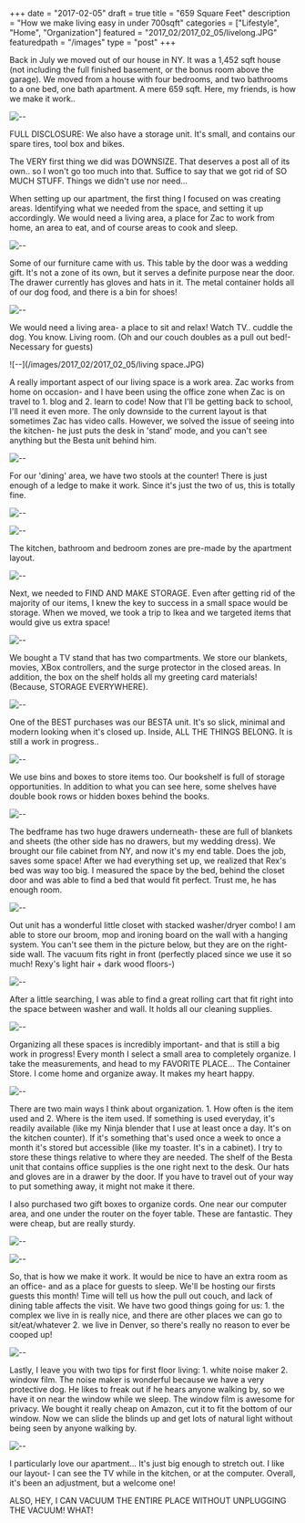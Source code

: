 +++
date = "2017-02-05"
draft = true
title = "659 Square Feet"
description = "How we make living easy in under 700sqft"
categories = ["Lifestyle", "Home", "Organization"]
featured = "2017_02/2017_02_05/livelong.JPG"
featuredpath = "/images"
type = "post"
+++

Back in July we moved out of our house in NY. It was a 1,452 sqft house (not including the full finished basement, or the bonus room above the garage). We moved from a house with four bedrooms, and two bathrooms to a one bed, one bath apartment. A mere 659 sqft. Here, my friends, is how we make it work..

![--](/images/2017_02/2017_02_05/title.JPG)

FULL DISCLOSURE: We also have a storage unit. It's small, and contains our spare tires, tool box and bikes.

The VERY first thing we did was DOWNSIZE. That deserves a post all of its own.. so I won't go too much into that. Suffice to say that we got rid of SO MUCH STUFF. Things we didn't use nor need...

When setting up our apartment, the first thing I focused on was creating areas. Identifying what we needed from the space, and setting it up accordingly. We would need a living area, a place for Zac to work from home, an area to eat, and of course areas to cook and sleep.

![--](/images/2017_02/2017_02_05/Zones-01.JPG)

Some of our furniture came with us. This table by the door was a wedding gift. It's not a zone of its own, but it serves a definite purpose near the door. The drawer currently has gloves and hats in it. The metal container holds all of our dog food, and there is a bin for shoes!

![--](/images/2017_02/2017_02_05/foyer.JPG)

We would need a living area- a place to sit and relax! Watch TV.. cuddle the dog. You know. Living room.
(Oh and our couch doubles as a pull out bed!- Necessary for guests)

![--](/images/2017_02/2017_02_05/living space.JPG)

A really important aspect of our living space is a  work area. Zac works from home on occasion- and I have been using the office zone when Zac is on travel to 1. blog and 2. learn to code! Now that I'll be getting back to school, I'll need it even more. The only downside to the current layout is that sometimes Zac has video calls. However, we solved the issue of seeing into the kitchen- he just puts the desk in 'stand' mode, and you can't see anything but the Besta unit behind him.

![--](/images/2017_02/2017_02_05/office.JPG)

For our 'dining' area, we have two stools at the counter! There is just enough of  a ledge to make it work. Since it's just the two of us, this is totally fine.

![--](/images/2017_02/2017_02_05/dining.JPG)

![--](/images/2017_02/2017_02_05/dining2.JPG)

The kitchen, bathroom and bedroom zones are pre-made by the apartment layout.

![--](/images/2017_02/2017_02_05/kitchen.JPG)

Next, we needed to FIND AND MAKE STORAGE. Even after getting rid of the majority of our items, I knew the key to success in a small space would be storage. When we moved, we took a trip to Ikea and we targeted items that would give us extra space!

![--](/images/2017_02/2017_02_05/storage-01.JPG)

We bought a TV stand that has two compartments. We store our blankets, movies, XBox controllers, and the surge protector in the closed areas. In addition, the box on the shelf holds all my greeting card materials! (Because, STORAGE EVERYWHERE).

![--](/images/2017_02/2017_02_05/tvstand-01.JPG)

One of the BEST purchases was our BESTA unit. It's so slick, minimal and modern looking when it's closed up. Inside, ALL THE THINGS BELONG. It is still a work in progress..

![--](/images/2017_02/2017_02_05/Storage.JPG)

We use bins and boxes to store items too. Our bookshelf is full of storage opportunities. In addition to what you can see here, some shelves have double book rows or hidden boxes behind the books.

![--](/images/2017_02/2017_02_05/bookshelf-01.JPG)

The bedframe has two huge drawers underneath- these are full of blankets and sheets (the other side has no drawers, but my wedding dress). We brought our file cabinet from NY, and now it's my end table. Does the job, saves some space! After we had everything set up, we realized that Rex's bed was way too big. I measured the space by the bed, behind the closet door and was able to find a bed that would fit perfect. Trust me, he has enough room.

![--](/images/2017_02/2017_02_05/bedstore.JPG)

Out unit has a wonderful little closet with stacked washer/dryer combo! I am able to store our broom, mop and ironing board on the wall with a hanging system. You can't see them in the picture below, but they are on the right-side wall. The vacuum fits right in front (perfectly placed since we use it so much! Rexy's light hair + dark wood floors-)

![--](/images/2017_02/2017_02_05/washer.JPG)

After a little searching, I was able to find a great rolling cart that fit right into the space between washer and wall. It holds all our cleaning supplies.

![--](/images/2017_02/2017_02_05/cleaning.JPG)

Organizing all these spaces is incredibly important- and that is still a big work in progress! Every month I select a small area to completely organize. I take the measurements, and head to my FAVORITE PLACE... The Container Store. I come home and organize away. It makes my heart happy.

![--](/images/2017_02/2017_02_05/organize-01.JPG)

There are two main ways I think about organization. 1. How often is the item used and 2. Where is the item used. If something is used everyday, it's readily available (like my Ninja blender that I use at least once a day. It's on the kitchen counter). If it's something that's used once a week to once a month it's stored but accessible (like my toaster. It's in a cabinet). I try to store these things relative to where they are needed. The shelf of the Besta unit that contains office supplies is the one right next to the desk. Our hats and gloves are in a drawer by the door. If you have to travel out of your way to put something away, it might not make it there.

I also purchased two gift boxes to organize cords. One near our computer area, and one under the router on the foyer table. These are fantastic. They were cheap, but are really sturdy.

![--](/images/2017_02/2017_02_05/cords.JPG)

![--](/images/2017_02/2017_02_05/router.JPG)

So, that is how we make it work. It would be nice to have an extra room as an office- and as a place for guests to sleep. We'll be hosting our firsts guests this month! Time will tell us how the pull out couch, and lack of dining table affects the visit. We have two good things going for us: 1. the complex we live in is really nice, and there are other places we can go to sit/eat/whatever 2. we live in Denver, so there's really no reason to ever be cooped up!

![--](/images/2017_02/2017_02_05/smell.JPG)

Lastly, I leave you with two tips for first floor living: 1. white noise maker 2. window film. The noise maker is wonderful because we have a very protective dog. He likes to freak out if he hears anyone walking by, so we have it on near the window while we sleep. The window film is awesome for privacy. We bought it really cheap on Amazon, cut it to fit the bottom of our window. Now we can slide the blinds up and get lots of natural light without being seen by anyone walking by.

![--](/images/2017_02/2017_02_05/livelong.JPG)

I particularly love our apartment... It's just big enough to stretch out. I like our layout- I can see the TV while in the kitchen, or at the computer. Overall, it's been an adjustment, but a welcome one!

ALSO, HEY, I CAN VACUUM THE ENTIRE PLACE WITHOUT UNPLUGGING THE VACUUM! WHAT!
